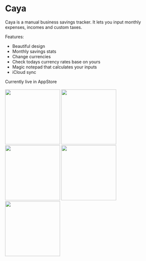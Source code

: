 # Caya

Caya is a manual business savings tracker.
It lets you input monthly expenses, incomes and custom taxes.

Features:
- Beautiful design
- Monthly savings stats
- Change currencies
- Check todays currency rates base on yours
- Magic notepad that calculates your inputs
- iCloud sync

Currently live in AppStore
<br><br>
<img src="https://i.imgur.com/QyKdFef.jpg" width=180>
<img src="https://i.imgur.com/YX5Pgv3.jpg" width=180>
<img src="https://i.imgur.com/62Ctex9.jpg" width=180>
<img src="https://i.imgur.com/AspBib4.jpg" width=180>
<img src="https://i.imgur.com/obPFSi8.jpg" width=180>
